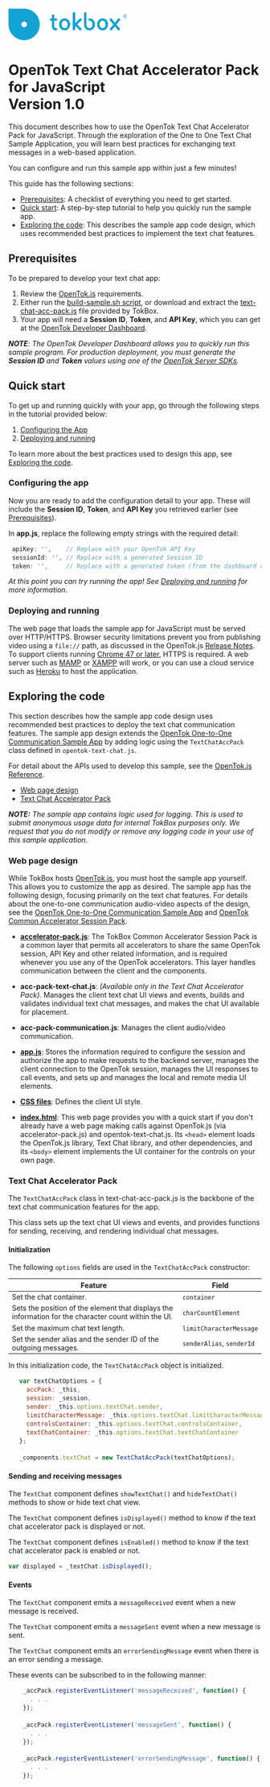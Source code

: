![logo](../tokbox-logo.png)

# OpenTok Text Chat Accelerator Pack for JavaScript<br/>Version 1.0

This document describes how to use the OpenTok Text Chat Accelerator Pack for JavaScript. Through the exploration of the One to One Text Chat Sample Application, you will learn best practices for exchanging text messages in a web-based application. 

You can configure and run this sample app within just a few minutes!


This guide has the following sections:

* [Prerequisites](#prerequisites): A checklist of everything you need to get started.
* [Quick start](#quick-start): A step-by-step tutorial to help you quickly run the sample app.
* [Exploring the code](#exploring-the-code): This describes the sample app code design, which uses recommended best practices to implement the text chat features. 

## Prerequisites

To be prepared to develop your text chat app:

1. Review the [OpenTok.js](https://tokbox.com/developer/sdks/js/) requirements.
2. Either run the [build-sample.sh script](./build-sample.sh), or download and extract the [text-chat-acc-pack.js](https://s3.amazonaws.com/artifact.tokbox.com/solution/rel/textchat-acc-pack/JS/opentok-js-text-chat-acc-pack-1.0.0.zip) file provided by TokBox.
3. Your app will need a **Session ID**, **Token**, and **API Key**, which you can get at the [OpenTok Developer Dashboard](https://dashboard.tokbox.com/).

_**NOTE**: The OpenTok Developer Dashboard allows you to quickly run this sample program. For production deployment, you must generate the **Session ID** and **Token** values using one of the [OpenTok Server SDKs](https://tokbox.com/developer/sdks/server/)._

## Quick start

To get up and running quickly with your app, go through the following steps in the tutorial provided below:

1. [Configuring the App](#configuring-the-app)
2. [Deploying and running](#deploying-and-running)

To learn more about the best practices used to design this app, see [Exploring the code](#exploring-the-code).


### Configuring the app

Now you are ready to add the configuration detail to your app. These will include the **Session ID**, **Token**, and **API Key** you retrieved earlier (see [Prerequisites](#prerequisites)).

In **app.js**, replace the following empty strings with the required detail:


   ```javascript
    apiKey: '',    // Replace with your OpenTok API Key
    sessionId: '', // Replace with a generated Session ID
    token: '',     // Replace with a generated token (from the dashboard or using an OpenTok server SDK)
   ```

_At this point you can try running the app! See [Deploying and running](#deploying-and-running) for more information._


### Deploying and running

The web page that loads the sample app for JavaScript must be served over HTTP/HTTPS. Browser security limitations prevent you from publishing video using a `file://` path, as discussed in the OpenTok.js [Release Notes](https://www.tokbox.com/developer/sdks/js/release-notes.html#knownIssues). To support clients running [Chrome 47 or later](https://groups.google.com/forum/#!topic/discuss-webrtc/sq5CVmY69sc), HTTPS is required. A web server such as [MAMP](https://www.mamp.info/) or [XAMPP](https://www.apachefriends.org/index.html) will work, or you can use a cloud service such as [Heroku](https://www.heroku.com/) to host the application.


## Exploring the code

This section describes how the sample app code design uses recommended best practices to deploy the text chat communication features. The sample app design extends the [OpenTok One-to-One Communication Sample App](https://github.com/opentok/one-to-one-sample-apps/tree/master/one-to-one-sample-app/) by adding logic using the `TextChatAccPack` class defined in `opentok-text-chat.js`.

For detail about the APIs used to develop this sample, see the [OpenTok.js Reference](https://tokbox.com/developer/sdks/js/reference/).

  - [Web page design](#web-page-design)
  - [Text Chat Accelerator Pack](#text-chat-accelerator-pack)

_**NOTE:** The sample app contains logic used for logging. This is used to submit anonymous usage data for internal TokBox purposes only. We request that you do not modify or remove any logging code in your use of this sample application._

### Web page design

While TokBox hosts [OpenTok.js](https://tokbox.com/developer/sdks/js/), you must host the sample app yourself. This allows you to customize the app as desired. The sample app has the following design, focusing primarily on the text chat features. For details about the one-to-one communication audio-video aspects of the design, see the [OpenTok One-to-One Communication Sample App](https://github.com/opentok/one-to-one-sample-apps/tree/master/one-to-one-sample-app/js) and [OpenTok Common Accelerator Session Pack](https://github.com/opentok/acc-pack-common/).

* **[accelerator-pack.js](./sample-app/public/js/components/accelerator-pack.js)**: The TokBox Common Accelerator Session Pack is a common layer that permits all accelerators to share the same OpenTok session, API Key and other related information, and is required whenever you use any of the OpenTok accelerators. This layer handles communication between the client and the components.

* **acc-pack-text-chat.js**:  _(Available only in the Text Chat Accelerator Pack)._ Manages the client text chat UI views and events, builds and validates individual text chat messages, and makes the chat UI available for placement.

* **acc-pack-communication.js**: Manages the client audio/video communication.

* **[app.js](./sample-app/public/js/app.js)**: Stores the information required to configure the session and authorize the app to make requests to the backend server, manages the client connection to the OpenTok session, manages the UI responses to call events, and sets up and manages the local and remote media UI elements. 

* **[CSS files](./sample-app/public/css)**: Defines the client UI style. 

* **[index.html](./sample-app/public/index.html)**: This web page provides you with a quick start if you don't already have a web page making calls against OpenTok.js (via accelerator-pack.js) and opentok-text-chat.js. Its `<head>` element loads the OpenTok.js library, Text Chat library, and other dependencies, and its `<body>` element implements the UI container for the controls on your own page.


### Text Chat Accelerator Pack

The `TextChatAccPack` class in text-chat-acc-pack.js is the backbone of the text chat communication features for the app. 

This class sets up the text chat UI views and events, and provides functions for sending, receiving, and rendering individual chat messages.

#### Initialization

The following `options` fields are used in the `TextChatAccPack` constructor:<br/>

| Feature        | Field  |
| ------------- | ------------- |
| Set the chat container. | `container`  |
| Sets the position of the element that displays the information for the character count within the UI. | `charCountElement`  |
| Set the maximum chat text length. | `limitCharacterMessage`  |
| Set the sender alias and the sender ID of the outgoing messages. | `senderAlias`, `senderId`  |


  In this initialization code, the `TextChatAccPack` object is initialized.

  ```javascript
     var textChatOptions = {
       accPack: _this,
       session: _session,
       sender: _this.options.textChat.sender,
       limitCharacterMessage: _this.options.textChat.limitCharacterMessage,
       controlsContainer: _this.options.textChat.controlsContainer,
       textChatContainer: _this.options.textChat.textChatContainer
     };

     _components.textChat = new TextChatAccPack(textChatOptions);
  ```


#### Sending and receiving messages

  The `TextChat` component defines `showTextChat()` and `hideTextChat()` methods to show or hide text chat view.

  The `TextChat` component defines `isDisplayed()` method to know if the text chat accelerator pack is displayed or not.

  The `TextChat` component defines `isEnabled()` method to know if the text chat accelerator pack is enabled or not.
  
  ```javascript
  var displayed = _textChat.isDisplayed();

  ```

#### Events

  The `TextChat` component emits a `messageReceived` event when a new message is received.

  The `TextChat` component emits a `messageSent` event when a new message is sent.

  The `TextChat` component emits an `errorSendingMessage` event when there is an error sending a message.
  
  These events can be subscribed to in the following manner:

  ```javascript
      _accPack.registerEventListener('messageReceived', function() {
        . . .
      });

      _accPack.registerEventListener('messageSent', function() {
        . . .
      });

      _accPack.registerEventListener('errorSendingMessage', function() {
        . . .
      });
  ```


